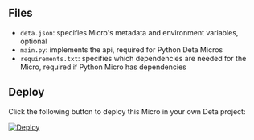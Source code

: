 ## Files

- `deta.json`: specifies Micro's metadata and environment variables, optional
- `main.py`: implements the api, required for Python Deta Micros
- `requirements.txt`: specifies which dependencies are needed for the Micro, required if Python Micro has dependencies

## Deploy

Click the following button to deploy this Micro in your own Deta project:

[![Deploy](https://button.deta.dev/1/svg)](https://go.deta.dev/deploy?repo=https://github.com/Jboobs/deploydeta)

